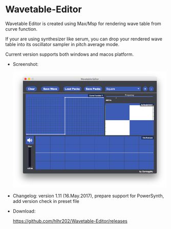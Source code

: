 # Wavetable-Editor

Wavetable Editor is created using Max/Msp for rendering wave table from curve function.

If your are using synthesizer like serum, you can drop your rendered wave table into its oscillator sampler in pitch average mode.

Current version supports both windows and macos platform.

- Screenshot:

  ![Screenshot](Wavetable%20Editor.png?raw=true "Screenshot")

- Changelog:
  version 1.11 (16.May.2017), prepare support for PowerSynth, add version check in preset file
  
- Download:

  https://github.com/hlhr202/Wavetable-Editor/releases
